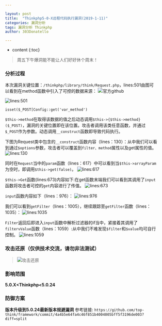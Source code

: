 ```yaml
---

layout: post
title:  "Thinkphp5-0-X远程代码执行漏洞(2019-1-11)"
categories: 漏洞分析
tags: 漏洞分析 Thinkphp
author: 303Donatello

---
```


* content
{:toc}

>周五下午爆洞能不能让人们好好休个周末！

### 分析过程

本次漏洞关键位置：```/thinkphp/library/think/Request.php```，lines:501由图可以看到在method函数中引入了可控的数据来源：
![官方github](https://upload-images.jianshu.io/upload_images/5430312-40c3fd60ad49887e.png?imageMogr2/auto-orient/strip%7CimageView2/2/w/1240)











![lines:501](https://shellcodes.github.io/img/test1.png)

```isset($_POST[Config::get('var_method')```

```$this->method```在取得该数据的值之后动态调用```$this->{$this->method}($_POST)```，漏洞的关键位置即在该位置。攻击者调用该类任意函数，并通过```$_POST```作为参数。动态调用```__construct```函数即导致代码执行。

下图为Request类中包含的```__construct```函数内容（lines：130）：从中我们可以看到通过```$options```参数，攻击者可以覆盖到```filter、method```属性以及get属性的值。
 ![lines:130](https://upload-images.jianshu.io/upload_images/5430312-8329a74a3dbd534e.png?imageMogr2/auto-orient/strip%7CimageView2/2/w/1240)

同时在```Request```当中的```param```函数（lines：617）中可以看到当```$this->arrayParam```为空时，即调用```$this->get(false)```。
![lines:617](https://upload-images.jianshu.io/upload_images/5430312-d278ae047e26d75a.png?imageMogr2/auto-orient/strip%7CimageView2/2/w/1240)


```$this->Get```函数(lines:673)内容如下:在get函数末端我们可以看到其调用了```input```函数将攻击者可控的```get```内容进行了传值。
![lines:673](https://upload-images.jianshu.io/upload_images/5430312-f3c20bc5b86d4854.png?imageMogr2/auto-orient/strip%7CimageView2/2/w/1240)

```input```函数内容如下（lines：976）：
![lines:976](https://upload-images.jianshu.io/upload_images/5430312-9e0baa577eea55a7.png?imageMogr2/auto-orient/strip%7CimageView2/2/w/1240)


我们可以看到```getFilter```（lines：1005），继续跟踪至```getFilter```函数（lines：1035）：
 ![lines:1035](https://upload-images.jianshu.io/upload_images/5430312-066b3bbbde1f0d10.png?imageMogr2/auto-orient/strip%7CimageView2/2/w/1240)

```Filter```返回后即进入```input```函数中解析过滤器的if当中，紧接着其调用了```filtervValue```函数（lines：1059）:从中我们不难发现```$filter```和```$value```均可自行控制。
![lines:1059](https://upload-images.jianshu.io/upload_images/5430312-894b056b041149d6.png?imageMogr2/auto-orient/strip%7CimageView2/2/w/1240)

### 攻击还原（仅供技术交流，请勿非法测试）
> ![攻击还原](https://upload-images.jianshu.io/upload_images/5430312-a5b53d682caba598.png?imageMogr2/auto-orient/strip%7CimageView2/2/w/1240)

### 影响范围

**5.0.X<Thinkphp<5.0.24**

### 防御方案
**版本升级到5.0.24最新版本规避漏洞**
参考链接: ```https://github.com/top-think/framework/commit/4a4b5e64fa4c46f851b4004005bff5f3196de003?diff=split```





 
